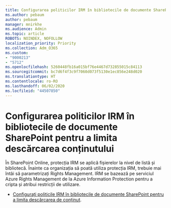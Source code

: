 ```yaml
---
title: Configurarea politicilor IRM în bibliotecile de documente SharePoint pentru a limita descărcarea conținutului
ms.author: pebaum
author: pebaum
manager: mnirkhe
ms.audience: Admin
ms.topic: article
ROBOTS: NOINDEX, NOFOLLOW
localization_priority: Priority
ms.collection: Adm_O365
ms.custom:
- "9000213"
- "5712"
ms.openlocfilehash: 5260448fb16a015bf76e4467d732855015c84113
ms.sourcegitcommit: bc7d6f4f3c9f7060d073f5130e1ec856e248d020
ms.translationtype: HT
ms.contentlocale: ro-RO
ms.lasthandoff: 06/02/2020
ms.locfileid: "44507850"
---
```

# <a name="configure-irm-policies-on-sharepoint-document-libraries-to-limit-download-of-content"></a>Configurarea politicilor IRM în bibliotecile de documente SharePoint pentru a limita descărcarea conținutului

În SharePoint Online, protecția IRM se aplică fișierelor la nivel de listă și bibliotecă. Înainte ca organizația să poată utiliza protecția IRM, trebuie mai întâi să parametrizați Rights Management. IRM se bazează pe serviciul Azure Rights Management de la Azure Information Protection pentru a cripta și atribui restricții de utilizare.

- [Configurați politicile IRM în bibliotecile de documente SharePoint pentru a limita descărcarea de conținut](https://docs.microsoft.com/microsoft-365/compliance/set-up-irm-in-sp-admin-center).
